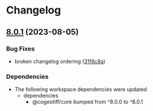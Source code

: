 # Changelog

## [8.0.1](https://github.com/blacha/cogeotiff/compare/examples-v8.0.0...examples-v8.0.1) (2023-08-05)


### Bug Fixes

* broken changelog ordering ([31f8c8a](https://github.com/blacha/cogeotiff/commit/31f8c8ac5e2770427ed2dc0f5c7c34330c6cb0eb))


### Dependencies

* The following workspace dependencies were updated
  * dependencies
    * @cogeotiff/core bumped from ^8.0.0 to ^8.0.1
